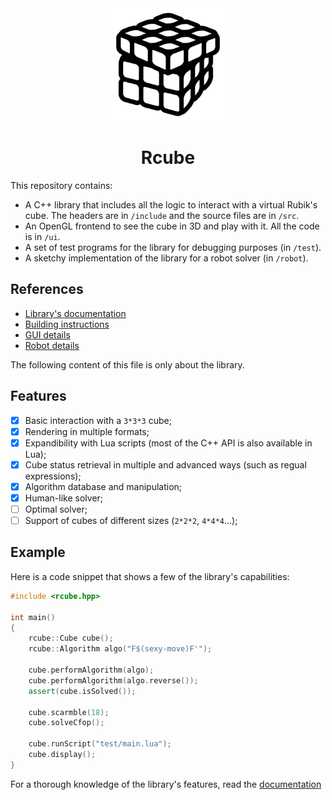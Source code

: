 <div align="center">
<img src="icon.png" style="width: 180px">
<h1>Rcube</h1>
</div>

This repository contains:
- A C++ library that includes all the logic to interact with a virtual Rubik's
cube. The headers are in `/include` and the source files are in `/src`.
- An OpenGL frontend to see the cube in 3D and play with it. All the code is in
`/ui`.
- A set of test programs for the library for debugging purposes (in `/test`).
- A sketchy implementation of the library for a robot solver (in `/robot`).

## References
- [Library's documentation](doc/README.md)
- [Building instructions](BUILDING.md)
- [GUI details](ui/README.md)
- [Robot details](robot/README.md)

The following content of this file is only about the library.

## Features
- [x] Basic interaction with a `3*3*3` cube;
- [x] Rendering in multiple formats;
- [x] Expandibility with Lua scripts (most of the C++ API is also available
in Lua);
- [x] Cube status retrieval in multiple and advanced ways (such as regual
expressions);
- [x] Algorithm database and manipulation;
- [x] Human-like solver;
- [ ] Optimal solver;
- [ ] Support of cubes of different sizes (`2*2*2`, `4*4*4`...);

## Example
Here is a code snippet that shows a few of the library's capabilities:

```cpp
#include <rcube.hpp>

int main()
{
    rcube::Cube cube();
    rcube::Algorithm algo("F$(sexy-move)F'");

    cube.performAlgorithm(algo);
    cube.performAlgorithm(algo.reverse());
    assert(cube.isSolved());

    cube.scarmble(18);
    cube.solveCfop();

    cube.runScript("test/main.lua");
    cube.display();
}
```

For a thorough knowledge of the library's features, read the
[documentation](doc/README.md)